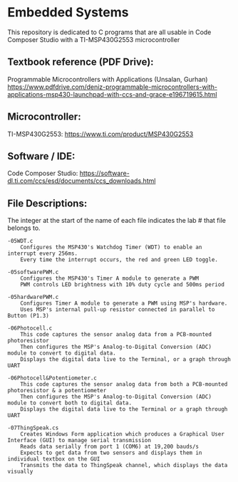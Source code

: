 # Embedded Systems
This repository is dedicated to C programs that are all usable in Code Composer Studio with a TI-MSP430G2553 microcontroller

## Textbook reference (PDF Drive):
Programmable Microcontrollers with Applications (Unsalan, Gurhan) https://www.pdfdrive.com/deniz-programmable-microcontrollers-with-applications-msp430-launchpad-with-ccs-and-grace-e196719615.html

## Microcontroller:
TI-MSP430G2553: https://www.ti.com/product/MSP430G2553

## Software / IDE:
Code Composer Studio: https://software-dl.ti.com/ccs/esd/documents/ccs_downloads.html

## File Descriptions:
The integer at the start of the name of each file indicates the lab # that file belongs to.

    -05WDT.c 
        Configures the MSP430's Watchdog Timer (WDT) to enable an interrupt every 256ms.
        Every time the interrupt occurs, the red and green LED toggle.
    
    -05softwarePWM.c
        Configures the MSP430's Timer A module to generate a PWM
        PWM controls LED brightness with 10% duty cycle and 500ms period
        
    -05hardwarePWM.c
        Configures Timer A module to generate a PWM using MSP's hardware.
        Uses MSP's internal pull-up resistor connected in parallel to Button (P1.3)

    -06Photocell.c
        This code captures the sensor analog data from a PCB-mounted photoresistor
        Then configures the MSP's Analog-to-Digital Conversion (ADC) module to convert to digital data.
        Displays the digital data live to the Terminal, or a graph through UART
    
    -06Photocell&Potentiometer.c
        This code captures the sensor analog data from both a PCB-mounted photoresistor & a potentiometer
        Then configures the MSP's Analog-to-Digital Conversion (ADC) module to convert both to digital data.
        Displays the digital data live to the Terminal or a graph through UART
        
    -07ThingSpeak.cs
        Creates Windows Form application which produces a Graphical User Interface (GUI) to manage serial transmission
        Reads data serially from port 1 (COM6) at 19,200 bauds/s
        Expects to get data from two sensors and displays them in individual textbox on the GUI
        Transmits the data to ThingSpeak channel, which displays the data visually
        
    
